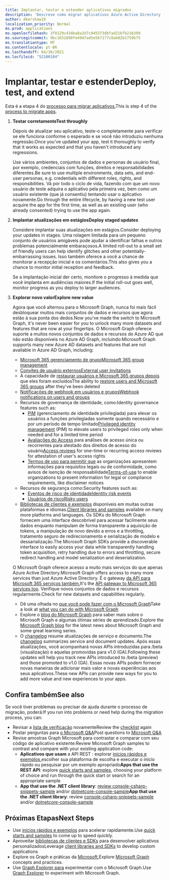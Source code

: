 ```yaml
---
title: Implantar, testar e estender aplicativos migrados
description: 'Descreve como migrar aplicativos Azure Active Directory (Azure AD) para usar a API do Microsoft Graph (REST); isso aborda a etapa 3: implantar, testar e estender.'
author: dkershaw10
localization_priority: Normal
ms.prod: applications
ms.openlocfilehash: 3f8129c434ba8a2d7c9455f3dbfad216fb216399
ms.sourcegitcommit: 9bc1652890fe49d7ad5e5b7177c8a682b1759b75
ms.translationtype: MT
ms.contentlocale: pt-BR
ms.lasthandoff: 04/30/2021
ms.locfileid: "52100104"
---
```

# <a name="deploy-test-and-extend"></a><span data-ttu-id="7f63e-103">Implantar, testar e estender</span><span class="sxs-lookup"><span data-stu-id="7f63e-103">Deploy, test, and extend</span></span>

<span data-ttu-id="7f63e-104">Esta é a etapa 4 do [processo para migrar aplicativos.](migrate-azure-ad-graph-planning-checklist.md)</span><span class="sxs-lookup"><span data-stu-id="7f63e-104">This is step 4 of the [process to migrate apps](migrate-azure-ad-graph-planning-checklist.md).</span></span>

1.  <span data-ttu-id="7f63e-105">**Testar corretamente**</span><span class="sxs-lookup"><span data-stu-id="7f63e-105">**Test throughly**</span></span>

    <span data-ttu-id="7f63e-106">Depois de atualizar seu aplicativo, teste-o completamente para verificar se ele funciona conforme o esperado e se você não introduziu nenhuma regressão.</span><span class="sxs-lookup"><span data-stu-id="7f63e-106">Once you've updated your app, test it thoroughly to verify that it works as expected and that you haven't introduced any regressions.</span></span>  

    <span data-ttu-id="7f63e-107">Use vários ambientes, conjuntos de dados e personas de usuário final, por exemplo, credenciais com funções, direitos e responsabilidades diferentes.</span><span class="sxs-lookup"><span data-stu-id="7f63e-107">Be sure to use multiple environments, data sets, and end-user personas, e.g. credentials with different roles, rights, and responsibilities.</span></span> <span data-ttu-id="7f63e-108">Vá por todo o ciclo de vida, fazendo com que um novo usuário de teste adquira o aplicativo pela primeira vez, bem como um usuário existente (que já consentiu) tentando usar o aplicativo novamente.</span><span class="sxs-lookup"><span data-stu-id="7f63e-108">Go through the entire lifecycle, by having a new test user acquire the app for the first time, as well as an existing user (who already consented) trying to use the app again.</span></span>

2.  <span data-ttu-id="7f63e-109">**Implantar atualizações em estágios**</span><span class="sxs-lookup"><span data-stu-id="7f63e-109">**Deploy staged updates**</span></span>

    <span data-ttu-id="7f63e-110">Considere implantar suas atualizações em estágios.</span><span class="sxs-lookup"><span data-stu-id="7f63e-110">Consider deploying your updates in stages.</span></span>  <span data-ttu-id="7f63e-111">Uma rolagem limitada para um pequeno conjunto de usuários amigáveis pode ajudar a identificar falhas e outros problemas potencialmente embaraçosos.</span><span class="sxs-lookup"><span data-stu-id="7f63e-111">A limited roll-out to a small set of friendly users can help identify glitches and other potentially-embarrassing issues.</span></span>  <span data-ttu-id="7f63e-112">Isso também oferece a você a chance de monitorar a recepção inicial e os comentários.</span><span class="sxs-lookup"><span data-stu-id="7f63e-112">This also gives you a chance to monitor initial reception and feedback.</span></span>

    <span data-ttu-id="7f63e-113">Se a implantação inicial der certo, monitore o progresso à medida que você implanta em audiências maiores.</span><span class="sxs-lookup"><span data-stu-id="7f63e-113">If the initial roll-out goes well, monitor progress as you deploy to larger audiences.</span></span>

3.  <span data-ttu-id="7f63e-114">**Explorar novo valor**</span><span class="sxs-lookup"><span data-stu-id="7f63e-114">**Explore new value**</span></span>

    <span data-ttu-id="7f63e-115">Agora que você alternou para o Microsoft Graph, nunca foi mais fácil desbloquear muitos mais conjuntos de dados e recursos que agora estão à sua ponta dos dedos.</span><span class="sxs-lookup"><span data-stu-id="7f63e-115">Now you've made the switch to Microsoft Graph, it's never been easier for you to unlock many more datasets and features that are now at your fingertips.</span></span> 
    <span data-ttu-id="7f63e-116">O Microsoft Graph oferece suporte a muitos novos conjuntos de dados e recursos do Azure AD que não estão disponíveis no Azure AD Graph, incluindo:</span><span class="sxs-lookup"><span data-stu-id="7f63e-116">Microsoft Graph supports many new Azure AD datasets and features that are not available in Azure AD Graph, including:</span></span> 

    - [<span data-ttu-id="7f63e-117">Microsoft 365 gerenciamento de grupo</span><span class="sxs-lookup"><span data-stu-id="7f63e-117">Microsoft 365 group management</span></span>](./office365-groups-concept-overview.md)
    - [<span data-ttu-id="7f63e-118">Convites de usuário externos</span><span class="sxs-lookup"><span data-stu-id="7f63e-118">External user invitations</span></span>](/graph/api/resources/invitation)
    - <span data-ttu-id="7f63e-119">A capacidade de [restaurar usuários e Microsoft 365 grupos depois](/graph/api/resources/directory) que eles foram excluídos</span><span class="sxs-lookup"><span data-stu-id="7f63e-119">The ability to [restore users and Microsoft 365 groups](/graph/api/resources/directory) after they've been deleted</span></span>
    - [<span data-ttu-id="7f63e-120">Notificações de webhook em usuários e grupos</span><span class="sxs-lookup"><span data-stu-id="7f63e-120">Webhook notifications on users and groups</span></span>](./webhooks.md?toc=.%252fref%252ftoc.json)
    - <span data-ttu-id="7f63e-121">Recursos de governança de identidade, como:</span><span class="sxs-lookup"><span data-stu-id="7f63e-121">Identity governance features such as:</span></span>
      - <span data-ttu-id="7f63e-122">[PiM](/graph/api/resources/privilegedidentitymanagement-root?view=graph-rest-beta&preserve-view=true) (gerenciamento de identidade privilegiada) para elevar os usuários a funções privilegiadas somente quando necessário e por um período de tempo limitado</span><span class="sxs-lookup"><span data-stu-id="7f63e-122">[Privileged identity management](/graph/api/resources/privilegedidentitymanagement-root?view=graph-rest-beta&preserve-view=true) (PIM) to elevate users to privileged roles only when needed and for a limited time period</span></span>
      - <span data-ttu-id="7f63e-123">[Avaliações do Access](/graph/api/resources/accessreviewsv2-root?view=graph-rest-beta&preserve-view=true) para análises de acesso única ou recorrentes para atestado dos direitos de acesso do usuário</span><span class="sxs-lookup"><span data-stu-id="7f63e-123">[Access reviews](/graph/api/resources/accessreviewsv2-root?view=graph-rest-beta&preserve-view=true) for one-time or recurring access reviews for attestation of user's access rights</span></span>
      - <span data-ttu-id="7f63e-124">[Termos de uso para permitir que](/graph/api/resources/agreement) as organizações apresentem informações para requisitos legais ou de conformidade, como avisos de isenção de responsabilidade</span><span class="sxs-lookup"><span data-stu-id="7f63e-124">[Terms-of-use](/graph/api/resources/agreement) to enable organizations to present information for legal or compliance requirements, like disclaimer notices</span></span>
    - <span data-ttu-id="7f63e-125">Recursos de segurança como:</span><span class="sxs-lookup"><span data-stu-id="7f63e-125">Security features such as:</span></span>
      - [<span data-ttu-id="7f63e-126">Eventos de risco de identidade</span><span class="sxs-lookup"><span data-stu-id="7f63e-126">Identity risk events</span></span>](/graph/api/resources/riskdetection)
      - [<span data-ttu-id="7f63e-127">Usuários de risco</span><span class="sxs-lookup"><span data-stu-id="7f63e-127">Risky users</span></span>](/graph/api/resources/riskyuser)
    - <span data-ttu-id="7f63e-128">[Bibliotecas de clientes e exemplos](/graph/sdks/sdks-overview) disponíveis em muitas outras plataformas e idiomas.</span><span class="sxs-lookup"><span data-stu-id="7f63e-128">[Client libraries and samples](/graph/sdks/sdks-overview) available on many more platforms and languages.</span></span> <span data-ttu-id="7f63e-129">Os SDKs do Microsoft Graph fornecem uma interface descobrivel para acessar facilmente seus dados enquanto manipulam de forma transparente a aquisição de tokens, a manipulação de novo devido a erros e a throttling, tratamento seguro de redirecionamento e serialização de modelo e dessarialização.</span><span class="sxs-lookup"><span data-stu-id="7f63e-129">The Microsoft Graph SDKs provide a discoverable interface to easily access your data while transparently handling token acquisition, retry handling due to errors and throttling, secure redirect handling and model serialization and deserialization.</span></span>

    <span data-ttu-id="7f63e-130">O Microsoft Graph oferece acesso a muito mais serviços do que apenas Azure Active Directory.</span><span class="sxs-lookup"><span data-stu-id="7f63e-130">Microsoft Graph offers access to many more services than just Azure Active Directory.</span></span> <span data-ttu-id="7f63e-131">É o gateway [da API para Microsoft 365 serviços também.](./index.yml)</span><span class="sxs-lookup"><span data-stu-id="7f63e-131">It's the [API gateway to Microsoft 365 services too](./index.yml).</span></span>
    <span data-ttu-id="7f63e-132">Verifique novos conjuntos de dados e recursos regularmente.</span><span class="sxs-lookup"><span data-stu-id="7f63e-132">Check for new datasets and capabilities regularly.</span></span>  

    - <span data-ttu-id="7f63e-133">Dê uma olhada no [que você pode fazer com o Microsoft Graph](https://developer.microsoft.com/graph/examples)</span><span class="sxs-lookup"><span data-stu-id="7f63e-133">Take a look at [what you can do with Microsoft Graph](https://developer.microsoft.com/graph/examples)</span></span>
    - <span data-ttu-id="7f63e-134">Explore o [blog do Microsoft Graph](https://developer.microsoft.com/graph/blogs) para saber mais sobre o Microsoft Graph e algumas ótimas séries de aprendizado.</span><span class="sxs-lookup"><span data-stu-id="7f63e-134">Explore the [Microsoft Graph blog](https://developer.microsoft.com/graph/blogs) for the latest news about Microsoft Graph and some great learning series.</span></span>
    - <span data-ttu-id="7f63e-135">O [changelog](/graph/changelog) resume atualizações de serviço e documento.</span><span class="sxs-lookup"><span data-stu-id="7f63e-135">The [changelog](/graph/changelog) summarizes service and document updates.</span></span> <span data-ttu-id="7f63e-136">Após essas atualizações, você acompanhará novas APIs introduzidas para /beta (visualização) e aquelas promovidas para v1.0 (GA).</span><span class="sxs-lookup"><span data-stu-id="7f63e-136">Following these updates will help you track new APIs introduced to /beta (preview) and those promoted to v1.0 (GA).</span></span>  <span data-ttu-id="7f63e-137">Essas novas APIs podem fornecer novas maneiras de adicionar mais valor e novas experiências aos seus aplicativos.</span><span class="sxs-lookup"><span data-stu-id="7f63e-137">These new APIs can provide new ways for you to add more value and new experiences to your apps.</span></span>  

## <a name="see-also"></a><span data-ttu-id="7f63e-138">Confira também</span><span class="sxs-lookup"><span data-stu-id="7f63e-138">See also</span></span>

<span data-ttu-id="7f63e-139">Se você tiver problemas ou precisar de ajuda durante o processo de migração, poderá:</span><span class="sxs-lookup"><span data-stu-id="7f63e-139">If you run into problems or need help during the migration process, you can:</span></span>

- <span data-ttu-id="7f63e-140">Revisar a [lista de verificação](migrate-azure-ad-graph-planning-checklist.md) novamente</span><span class="sxs-lookup"><span data-stu-id="7f63e-140">Review the [checklist](migrate-azure-ad-graph-planning-checklist.md) again</span></span>
- <span data-ttu-id="7f63e-141">Postar perguntas para [o Microsoft Q&A](/answers/topics/microsoft-graph-applications.html)</span><span class="sxs-lookup"><span data-stu-id="7f63e-141">Post questions to [Microsoft Q&A](/answers/topics/microsoft-graph-applications.html)</span></span> 
- <span data-ttu-id="7f63e-142">Revise amostras Graph Microsoft para contrastar e comparar com seu código de aplicativo existente:</span><span class="sxs-lookup"><span data-stu-id="7f63e-142">Review Microsoft Graph samples to contrast and compare with your existing application code:</span></span>
  - <span data-ttu-id="7f63e-143">**Aplicativos que usam** a API REST : explorar [inícios rápidos e exemplos,](https://developer.microsoft.com/graph/get-started)escolher sua plataforma de escolha e executar o início rápido ou pesquisar por um exemplo apropriado</span><span class="sxs-lookup"><span data-stu-id="7f63e-143">**Apps that use the REST API**: explore [quick starts and samples](https://developer.microsoft.com/graph/get-started), choosing your platform of choice and run through the quick start or search for an appropriate sample</span></span>
  - <span data-ttu-id="7f63e-144">**App that use the .NET client library**: [review console-csharp-snippets-sample](https://github.com/microsoftgraph/console-csharp-snippets-sample) and/or [dotnetcore-console-sample](https://github.com/microsoftgraph/dotnetcore-console-sample)</span><span class="sxs-lookup"><span data-stu-id="7f63e-144">**App that use the .NET client library**: review [console-csharp-snippets-sample](https://github.com/microsoftgraph/console-csharp-snippets-sample) and/or [dotnetcore-console-sample](https://github.com/microsoftgraph/dotnetcore-console-sample)</span></span>

## <a name="next-steps"></a><span data-ttu-id="7f63e-145">Próximas Etapas</span><span class="sxs-lookup"><span data-stu-id="7f63e-145">Next Steps</span></span>

- <span data-ttu-id="7f63e-146">Use [inícios rápidos e exemplos](https://developer.microsoft.com/graph/get-started) para acelerar rapidamente.</span><span class="sxs-lookup"><span data-stu-id="7f63e-146">Use [quick starts and samples](https://developer.microsoft.com/graph/get-started) to come up to speed quickly.</span></span>
- <span data-ttu-id="7f63e-147">Aproveitar [bibliotecas de clientes e SDKs](/graph/sdks/sdks-overview) para desenvolver aplicativos personalizados</span><span class="sxs-lookup"><span data-stu-id="7f63e-147">Leverage [client libraries and SDKs](/graph/sdks/sdks-overview) to develop custom applications</span></span> 
- <span data-ttu-id="7f63e-148">Explore os Graph e práticas da [Microsoft.](./overview.md)</span><span class="sxs-lookup"><span data-stu-id="7f63e-148">Explore [Microsoft Graph](./overview.md) concepts and practices.</span></span>
- <span data-ttu-id="7f63e-149">Use [Graph Explorer para](https://aka.ms/ge) experimentar com o Microsoft Graph.</span><span class="sxs-lookup"><span data-stu-id="7f63e-149">Use [Graph Explorer](https://aka.ms/ge) to experiment with Microsoft Graph.</span></span>